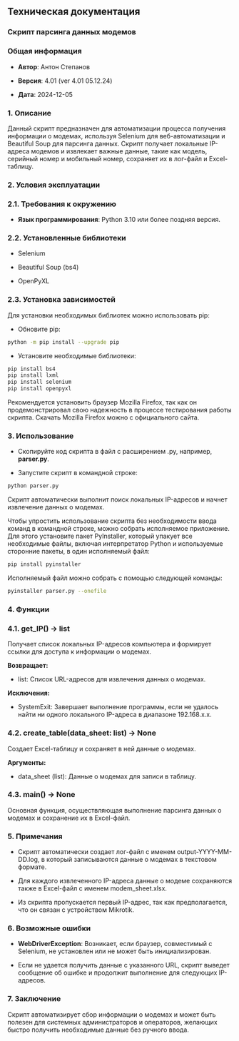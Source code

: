 ## Техническая документация

### Скрипт парсинга данных модемов

### Общая информация

- **Автор**: Антон Степанов

- **Версия**: 4.01 (ver 4.01 05.12.24)

- **Дата**: 2024-12-05

### 1. Описание

Данный скрипт предназначен для автоматизации процесса получения информации о модемах, используя Selenium для веб-автоматизации и Beautiful Soup для парсинга данных. Скрипт получает локальные IP-адреса модемов и извлекает важные данные, такие как модель, серийный номер и мобильный номер, сохраняет их в лог-файл и Excel-таблицу.

### 2. Условия эксплуатации

### 2.1. Требования к окружению

- **Язык программирования**: Python 3.10 или более поздняя версия.

### 2.2. Установленные библиотеки

- Selenium

- Beautiful Soup (bs4)

- OpenPyXL

### 2.3. Установка зависимостей

Для установки необходимых библиотек можно использовать pip:

- Обновите pip:

```bash
python -m pip install --upgrade pip
```

- Установите необходимые библиотеки:

```bash
pip install bs4
pip install lxml
pip install selenium
pip install openpyxl
```

Рекомендуется установить браузер Mozilla Firefox, так как он продемонстрировал свою надежность в процессе тестирования работы скрипта. Скачать Mozilla Firefox можно с официального сайта.

### 3. Использование

- Скопируйте код скрипта в файл с расширением .py, например, **parser.py**.

- Запустите скрипт в командной строке:

```bash
python parser.py
```

Скрипт автоматически выполнит поиск локальных IP-адресов и начнет извлечение данных о модемах.

Чтобы упростить использование скрипта без необходимости ввода команд в командной строке, можно собрать исполняемое приложение. Для этого установите пакет PyInstaller, который упакует все необходимые файлы, включая интерпретатор Python и используемые сторонние пакеты, в один исполняемый файл:

```bash
pip install pyinstaller
```

Исполняемый файл можно собрать с помощью следующей команды:

```bash
pyinstaller parser.py --onefile
```

### 4. Функции

### 4.1. get_IP() -> list

Получает список локальных IP-адресов компьютера и формирует ссылки для доступа к информации о модемах.

**Возвращает:**

- list: Список URL-адресов для извлечения данных о модемах.

**Исключения:**
- SystemExit: Завершает выполнение программы, если не удалось найти ни одного локального IP-адреса в диапазоне 192.168.x.x.

### 4.2. create_table(data_sheet: list) -> None

Создает Excel-таблицу и сохраняет в ней данные о модемах.

**Аргументы:**

- data_sheet (list): Данные о модемах для записи в таблицу.

### 4.3. main() -> None

Основная функция, осуществляющая выполнение парсинга данных о модемах и сохранение их в Excel-файл.

### 5. Примечания

- Скрипт автоматически создает лог-файл с именем output-YYYY-MM-DD.log, в который записываются данные о модемах в текстовом формате.

- Для каждого извлеченного IP-адреса данные о модеме сохраняются также в Excel-файл с именем modem_sheet.xlsx.

- Из скрипта пропускается первый IP-адрес, так как предполагается, что он связан с устройством Mikrotik.

### 6. Возможные ошибки

- **WebDriverException**: Возникает, если браузер, совместимый с Selenium, не установлен или не может быть инициализирован.

- Если не удается получить данные с указанного URL, скрипт выведет сообщение об ошибке и продолжит выполнение для следующих IP-адресов.

### 7. Заключение

Скрипт автоматизирует сбор информации о модемах и может быть полезен для системных администраторов и операторов, желающих быстро получить необходимые данные без ручного ввода.
